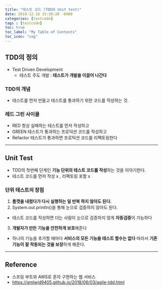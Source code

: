 ```yaml
---
title: "테스트 코드 (TDD와 Unit test)"
date: 2019-12-16 15:30:28 -0400
categories: [testcode]
tags : [testcode]
toc: true
toc_label: "My Table of Contents"
toc_icon: "cog"
---
```


## TDD의 정의
- Test Driven Development
  - 테스트 주도 개발 : <b>테스트가 개발을 이끌어 나간다</b>
### TDD의 개념
- 테스트를 먼저 만들고 테스트를 통과하기 위한 코드를 작성하는 것.

### 레드 그린 사이클
- RED 항상 실패하는 테스트를 먼저 작성하고
- GREEN 테스트가 통과하는 프로덕션 코드를 작성하고
- Refactor 테스트가 통과하면 프로턱션 코드를 리팩토링한다

---
## Unit Test
- TDD의 첫번째 단계인 <b>기능 단위의 테스트 코드를 작성</b>하는 것을 이야기한다.
- 테스트 코드를 먼저 작성 x , 리팩토링 포함 x
### 단위 테스트의 장점
1. <b>톰캣을 내렸다가 다시 실행하는 일 반복 하지 않아도 된다.</b>
2. System.out.println()을 통해 눈으로 검증하지 않아도 된다.
  - 테스트 코드를 작성하면 더는 사람이 눈으로 검증하지 않게 <b>자동검증</b>이 가능하다
3. <b>개발자가 만든 기능을 안전하게 보호</b>해준다
  - 하나의 기능을 추가할 때마다 <b>서비스의 모든 기능을 테스트 할수는 없다</b> 따라서 <b>기존 기능이 잘 작동되는 것을 보장</b>하게 해준다. 


---
## Reference
- 스프링 부트와 AWS로 혼자 구현하는 웹 서비스
- <https://gmlwjd9405.github.io/2018/06/03/agile-tdd.html>
